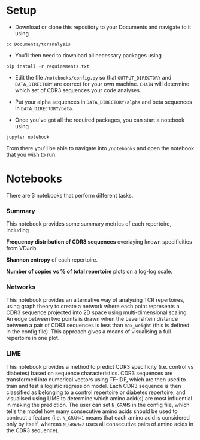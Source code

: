 # Setup

* Download or clone this repository to your Documents and navigate to it using

``cd Documents/tcranalysis``

* You'll then need to download all necessary packages using

``pip install -r requirements.txt``

* Edit the file ``/notebooks/config.py`` so that ``OUTPUT_DIRECTORY`` and ``DATA_DIRECTORY`` are correct for your own
machine. ``CHAIN`` will determine which set of CDR3 sequences your code analyses.

* Put your alpha sequences in ``DATA_DIRECTORY/alpha`` and beta sequences in ``DATA_DIRECTORY/beta``.

* Once you've got all the required packages, you can start a notebook using

``jupyter notebook``

From there you'll be able to navigate into ``/notebooks`` and open the notebook
that you wish to run.

# Notebooks

There are 3 notebooks that perform different tasks.

### Summary

This notebook provides some summary metrics of each repertoire, including

**Frequency distribution of CDR3 sequences** overlaying known specificities from VDJdb.

**Shannon entropy** of each repertoire.

**Number of copies vs % of total repertoire** plots on a log-log scale.

### Networks

This notebook provides an alternative way of analysing TCR repertoires,
using graph theory to create a network where each point represents a CDR3 sequence
projected into 2D space using multi-dimensional scaling. An edge between two points
is drawn when the Levenshtein distance between a pair of CDR3 sequences is less than
``max_weight`` (this is defined in the config file). This approach gives a means of visualising
a full repertoire in one plot.

### LIME

This notebook provides a method to predict CDR3 specificity (i.e. control vs diabetes) based on sequence characteristics.
CDR3 sequences are transformed into numerical vectors using TF-IDF, which are then used to train and test a logistic
regression model. Each CDR3 sequence is then classified as belonging to a control repertoire or diabetes repertoire, and
visualised using LIME to determine which amino acid(s) are most influential in making the prediction. The user can set
``N_GRAMS`` in the config file, which tells the model how many consecutive amino acids should be used to contruct a feature
(i.e. ``N_GRAM=1`` means that each amino acid is considered only by itself, whereas ``N_GRAM=2`` uses all consecutive pairs
of amino acids in the CDR3 sequence).